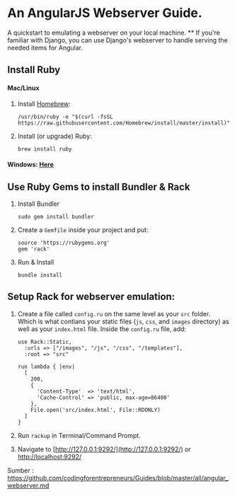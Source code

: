 An AngularJS Webserver Guide. 
======
A quickstart to emulating a webserver on your local machine.  ** If you're familiar with Django, you can use Django's webserver to handle serving the needed items for Angular.


## Install Ruby

#### Mac/Linux
1. Install [Homebrew](http://brew.sh/):
    ```
    /usr/bin/ruby -e "$(curl -fsSL https://raw.githubusercontent.com/Homebrew/install/master/install)"
    ```

2. Install (or upgrade) Ruby:
    ```
    brew install ruby
    ```

#### Windows: [Here](http://rubyinstaller.org/)


## Use Ruby Gems to install Bundler & Rack
1. Install Bundler

    ```
    sudo gem install bundler
    ```


2. Create a `Gemfile` inside your project and put:

    ```
    source 'https://rubygems.org'
    gem 'rack'
    ```

3. Run & Install

    ```
    bundle install
    ```


## Setup Rack for webserver emulation:

1. Create a file called `config.ru` on the same level as your `src` folder. Which is what contians your static files (`js`, `css`, and `images` directory) as well as your `index.html` file. Inside the `config.ru` file, add:
    ```
    use Rack::Static,
      :urls => ["/images", "/js", "/css", "/templates"],
      :root => "src"

    run lambda { |env|
      [
        200,
        {
          'Content-Type'  => 'text/html',
          'Cache-Control' => 'public, max-age=86400'
        },
        File.open('src/index.html', File::RDONLY)
      ]
    }

    ```

2. Run `rackup` in Terminal/Command Prompt.

3. Navigate to [http://127.0.0.1:9292/](http://127.0.0.1:9292/) or [http://localhost:9292/](http://localhost:9292/)

Sumber : https://github.com/codingforentrepreneurs/Guides/blob/master/all/angular_webserver.md